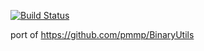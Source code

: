 [![Build Status](https://travis-ci.org/djdisodo/binaryutils-rust.svg?branch=master)](https://travis-ci.org/djdisodo/binaryutils-rust)

port of https://github.com/pmmp/BinaryUtils